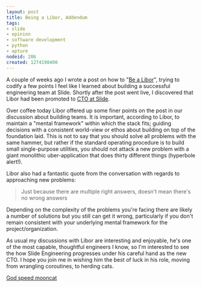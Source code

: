 ```yaml
--- 
layout: post
title: Being a Libor, Addendum
tags: 
- slide
- opinion
- software development
- python
- apture
nodeid: 286
created: 1274198400
---
```

A couple of weeks ago I wrote a post on how to "[Be a Libor](http://unethicalblogger.com/posts/2010/04/be_libor)", trying to codify a few points I feel like I learned about building a successful engineering team at Slide. Shortly after the post went live, I discovered that Libor had been promoted to [CTO at Slide](http://www.slide.com/corp/about-us.html).

Over coffee today Libor offered up some finer points on the post in our discussion about building  teams. It is important, according to Libor, to maintain a "mental framework" within which the stack fits; guiding decisions with a consistent world-view or ethos about building on top of the foundation laid. This is not to say that you should solve all problems with the same hammer, but rather if the standard operating procedure is to build small single-purpose utilities, you should not attack a new problem with a giant monolithic uber-application that does thirty different things (hyperbole alert!). 

Libor also had a fantastic quote from the conversation with regards to approaching new problems:

> Just because there are multiple right answers, doesn't mean there's no wrong answers

Depending on the complexity of the problems you're facing there are likely a number of solutions but you still can get it wrong, particularly if you don't remain consistent with your underlying mental framework for the project/organization.

As usual my discussions with Libor are interesting and enjoyable, he's one of the most capable, thoughtful engineers I know, so I'm interested to see the how Slide Engineering progresses under his careful hand as the new CTO. I hope you join me in wishing him the best of luck in his role, moving from wrangling coroutines, to herding cats.

[God speed mooncat](http://icanhascheezburger.com/2007/05/13/god-speed-moon-cat/)
